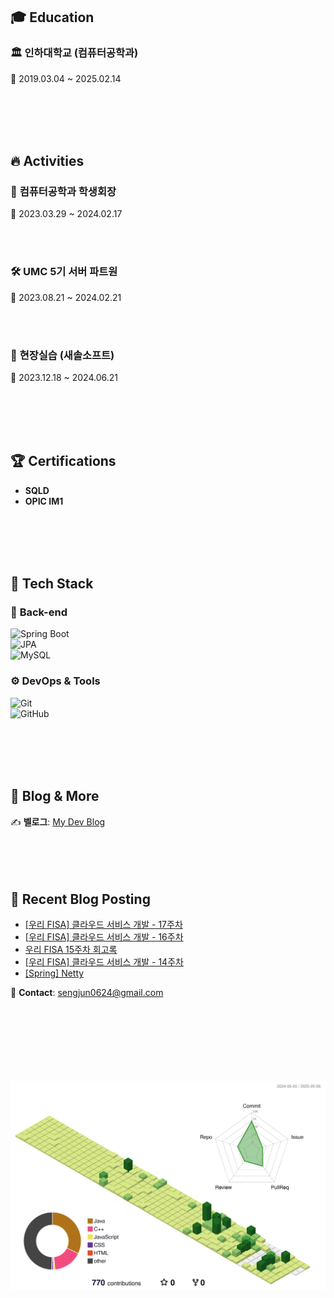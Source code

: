 


## 🎓 Education

### 🏛 인하대학교 (컴퓨터공학과)
📅 2019.03.04 ~ 2025.02.14  

<br><br><br><br>

## 🔥 Activities

### 🎯 **컴퓨터공학과 학생회장**
📅 2023.03.29 ~ 2024.02.17  

<br><br>

### 🛠 **UMC 5기 서버 파트원**
📅 2023.08.21 ~ 2024.02.21

<br><br>

### 💼 **현장실습 (새솔소프트)**

📅 2023.12.18 ~ 2024.06.21  

<br><br><br><br>

## 🏆 Certifications


- **SQLD**
- **OPIC IM1**


<br><br><br><br>

## 📂 Tech Stack

### 🔧 **Back-end**
![Spring Boot](https://img.shields.io/badge/SpringBoot-6DB33F?style=flat&logo=springboot&logoColor=white)  
![JPA](https://img.shields.io/badge/JPA-000000?style=flat&logo=hibernate&logoColor=white)  
![MySQL](https://img.shields.io/badge/MySQL-4479A1?style=flat&logo=mysql&logoColor=white)  

### ⚙ **DevOps & Tools**
![Git](https://img.shields.io/badge/Git-F05032?style=flat&logo=git&logoColor=white)  
![GitHub](https://img.shields.io/badge/GitHub-181717?style=flat&logo=github&logoColor=white)  

<br><br><br><br>

## 📖 Blog & More

✍️ **벨로그**: [My Dev Blog](https://velog.io/@sengjun0624/posts)  
<br><br><br><br>

## 🤖 Recent Blog Posting 
<!-- BLOG-POST-LIST:START -->
- [[우리 FISA] 클라우드 서비스 개발 - 17주차](https://velog.io/@sengjun0624/%EC%9A%B0%EB%A6%AC-FISA-%ED%81%B4%EB%9D%BC%EC%9A%B0%EB%93%9C-%EC%84%9C%EB%B9%84%EC%8A%A4-%EA%B0%9C%EB%B0%9C-17%EC%A3%BC%EC%B0%A8)
- [[우리 FISA] 클라우드 서비스 개발 - 16주차](https://velog.io/@sengjun0624/%EC%9A%B0%EB%A6%AC-FISA-%ED%81%B4%EB%9D%BC%EC%9A%B0%EB%93%9C-%EC%84%9C%EB%B9%84%EC%8A%A4-%EA%B0%9C%EB%B0%9C-16%EC%A3%BC%EC%B0%A8)
- [우리 FISA 15주차 회고록](https://velog.io/@sengjun0624/%EC%9A%B0%EB%A6%AC-FISA-15%EC%A3%BC%EC%B0%A8-%ED%9A%8C%EA%B3%A0%EB%A1%9D)
- [[우리 FISA] 클라우드 서비스 개발 - 14주차](https://velog.io/@sengjun0624/%EC%9A%B0%EB%A6%AC-FISA-%ED%81%B4%EB%9D%BC%EC%9A%B0%EB%93%9C-%EC%84%9C%EB%B9%84%EC%8A%A4-%EA%B0%9C%EB%B0%9C-14%EC%A3%BC%EC%B0%A8)
- [[Spring] Netty](https://velog.io/@sengjun0624/Spring-Netty)
<!-- BLOG-POST-LIST:END -->
📧 **Contact**: sengjun0624@gmail.com 
<br><br><br><br><br><br><br><br>

 ![](./profile-3d-contrib/profile-green-animate.svg)


